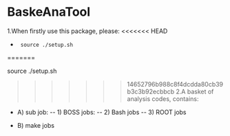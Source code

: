 # BaskeAnaTool
1.When firstly use this package, please: 
<<<<<<< HEAD
- ` source ./setup.sh`

=======

  source ./setup.sh
>>>>>>> 14652796b988c8f4dcdda80cb39b3c3b92ecbbcb
2.A basket of analysis codes, contains:
-  A) sub job:
   -- 1) BOSS jobs:
   -- 2) Bash jobs
   -- 3) ROOT jobs
 
 - B) make jobs

